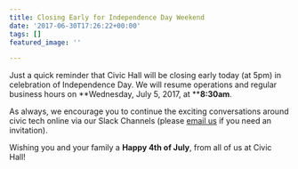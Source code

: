 ```yaml
---
title: Closing Early for Independence Day Weekend
date: '2017-06-30T17:26:22+00:00'
tags: []
featured_image: ''

---
```



Just a quick reminder that Civic Hall will be closing early today (at 5pm) in celebration of Independence Day. We will resume operations and regular business hours on **Wednesday, July 5, 2017, at ****8:30am**.

As always, we encourage you to continue the exciting conversations around civic tech online via our Slack Channels (please [email us](mailto:community@civichall.org) if you need an invitation).

Wishing you and your family a **Happy 4th of July**, from all of us at Civic Hall!